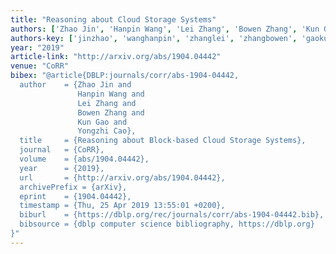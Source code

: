 ```yaml
---
title: "Reasoning about Cloud Storage Systems"
authors: ['Zhao Jin', 'Hanpin Wang', 'Lei Zhang', 'Bowen Zhang', 'Kun Gao', 'Yongzhi Cao']
authors-key: ['jinzhao', 'wanghanpin', 'zhanglei', 'zhangbowen', 'gaokun', 'caoyongzhi']
year: "2019"
article-link: "http://arxiv.org/abs/1904.04442"
venue: "CoRR"
bibex: "@article{DBLP:journals/corr/abs-1904-04442,
  author    = {Zhao Jin and
               Hanpin Wang and
               Lei Zhang and
               Bowen Zhang and
               Kun Gao and
               Yongzhi Cao},
  title     = {Reasoning about Block-based Cloud Storage Systems},
  journal   = {CoRR},
  volume    = {abs/1904.04442},
  year      = {2019},
  url       = {http://arxiv.org/abs/1904.04442},
  archivePrefix = {arXiv},
  eprint    = {1904.04442},
  timestamp = {Thu, 25 Apr 2019 13:55:01 +0200},
  biburl    = {https://dblp.org/rec/journals/corr/abs-1904-04442.bib},
  bibsource = {dblp computer science bibliography, https://dblp.org}
}"
---
```

